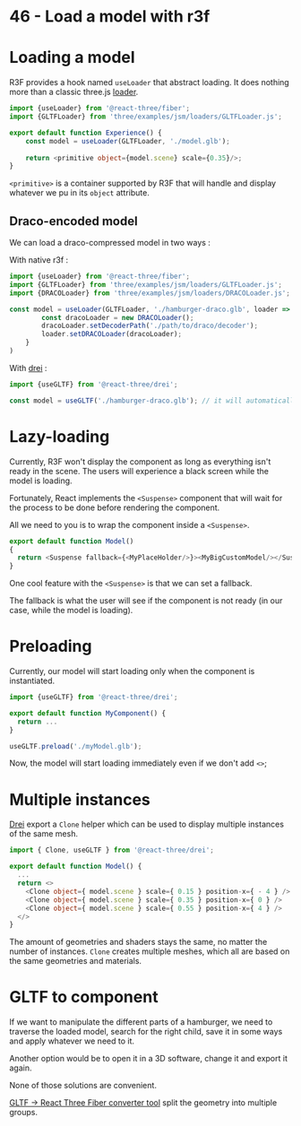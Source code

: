 # 46 - Load a model with r3f

# Loading a model

R3F provides a hook named `useLoader` that abstract loading. It does nothing more than a classic
three.js [loader](https://threejs.org/docs/#api/en/loaders/Loader).

```typescript jsx
import {useLoader} from '@react-three/fiber';
import {GLTFLoader} from 'three/examples/jsm/loaders/GLTFLoader.js';

export default function Experience() {
    const model = useLoader(GLTFLoader, './model.glb');
    
    return <primitive object={model.scene} scale={0.35}/>;
}
```

`<primitive>` is a container supported by R3F that will handle and display whatever we pu in its `object` attribute.

## Draco-encoded model

We can load a draco-compressed model in two ways :

With native r3f :

```typescript jsx
import {useLoader} from '@react-three/fiber';
import {GLTFLoader} from 'three/examples/jsm/loaders/GLTFLoader.js';
import {DRACOLoader} from 'three/examples/jsm/loaders/DRACOLoader.js';

const model = useLoader(GLTFLoader, './hamburger-draco.glb', loader => {
        const dracoLoader = new DRACOLoader();
        dracoLoader.setDecoderPath('./path/to/draco/decoder');
        loader.setDRACOLoader(dracoLoader);
    }
)
```

With [drei](https://github.com/pmndrs/drei) :

```typescript jsx
import {useGLTF} from '@react-three/drei';

const model = useGLTF('./hamburger-draco.glb'); // it will automatically fetch the draco loader from a cdn
```

# Lazy-loading

Currently, R3F won't display the component as long as everything isn't ready in the scene.
The users will experience a black screen while the model is loading.

Fortunately, React implements the `<Suspense>` component that will wait for the process to be done before rendering the
component.

All we need to you is to wrap the component inside a `<Suspense>`.

```typescript jsx
export default function Model()
{
  return <Suspense fallback={<MyPlaceHolder/>}><MyBigCustomModel/></Suspense>
}
```

One cool feature with the `<Suspense>` is that we can set a fallback.

The fallback is what the user will see if the component is not ready (in our case, while the model is loading).

# Preloading

Currently, our model will start loading only when the component is instantiated.

```typescript jsx
import {useGLTF} from '@react-three/drei';

export default function MyComponent() {
  return ...
}

useGLTF.preload('./myModel.glb');
```

Now, the model will start loading immediately even if we don't add `<>`;

# Multiple instances

[Drei](https://github.com/pmndrs/drei) export a `Clone` helper which can be used to display multiple instances of the same
mesh.

```typescript jsx
import { Clone, useGLTF } from '@react-three/drei';

export default function Model() {
  ...
  return <>
    <Clone object={ model.scene } scale={ 0.15 } position-x={ - 4 } />
    <Clone object={ model.scene } scale={ 0.35 } position-x={ 0 } />
    <Clone object={ model.scene } scale={ 0.55 } position-x={ 4 } />
  </>
}
```

The amount of geometries and shaders stays the same, no matter the number of instances. `Clone` creates
multiple meshes, which all are based on the same geometries and materials.

# GLTF to component

If we want to manipulate the different parts of a hamburger, we need to traverse the loaded model, search for the right child, save it in some ways and apply whatever we need to it.

Another option would be to open it in a 3D software, change it and export it again.

None of those solutions are convenient.

[GLTF -> React Three Fiber converter tool](https://github.com/pmndrs/gltfjsx) split the geometry into multiple groups.
